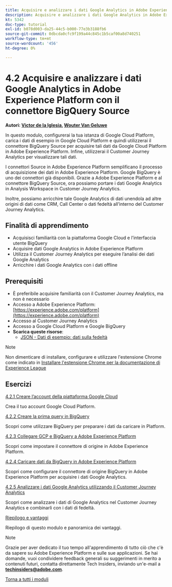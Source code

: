 ```yaml
---
title: Acquisire e analizzare i dati Google Analytics in Adobe Experience Platform con il connettore Source BigQuery
description: Acquisire e analizzare i dati Google Analytics in Adobe Experience Platform con il connettore Source BigQuery
kt: 5342
doc-type: tutorial
exl-id: b078d003-da25-44c5-b000-77e3b3188fb6
source-git-commit: 0dbcda0cfc9f199a44c845c1b5caf00a8d740251
workflow-type: tm+mt
source-wordcount: '456'
ht-degree: 0%

---
```


# 4.2 Acquisire e analizzare i dati Google Analytics in Adobe Experience Platform con il connettore BigQuery Source

**Autori: [Victor de la Iglesia](https://www.linkedin.com/in/victordelaiglesia/), [Wouter Van Geluwe](https://www.linkedin.com/in/woutervangeluwe/)**

In questo modulo, configurerai la tua istanza di Google Cloud Platform, carica i dati di esempio in Google Cloud Platform e quindi utilizzerai il connettore BigQuery Source per acquisire tali dati da Google Cloud Platform in Adobe Experience Platform. Infine, utilizzerai il Customer Journey Analytics per visualizzare tali dati.

I connettori Source in Adobe Experience Platform semplificano il processo di acquisizione dei dati in Adobe Experience Platform. Google BigQuery è uno dei connettori già disponibili. Grazie a Adobe Experience Platform e al connettore BigQuery Source, ora possiamo portare i dati Google Analytics in Analysis Workspace in Customer Journey Analytics.

Inoltre, possiamo arricchire tale Google Analytics di dati unendola ad altre origini di dati come CRM, Call Center o dati fedeltà all’interno del Customer Journey Analytics.

## Finalità di apprendimento

- Acquisisci familiarità con la piattaforma Google Cloud e l’interfaccia utente BigQuery
- Acquisire dati Google Analytics in Adobe Experience Platform
- Utilizza il Customer Journey Analytics per eseguire l’analisi dei dati Google Analytics
- Arricchire i dati Google Analytics con i dati offline

## Prerequisiti

- È preferibile acquisire familiarità con il Customer Journey Analytics, ma non è necessario
- Accesso a Adobe Experience Platform: [https://experience.adobe.com/platform](https://experience.adobe.com/platform)
- Accesso al Customer Journey Analytics
- Accesso a Google Cloud Platform e Google BigQuery
- **Scarica queste risorse**:
   - [JSON - Dati di esempio: dati sulla fedeltà](./../../../assets/json/bqLoyalty.json)

>[!NOTE]
>
>Non dimenticare di installare, configurare e utilizzare l&#39;estensione Chrome come indicato in [Installare l&#39;estensione Chrome per la documentazione di Experience League](../../gettingstarted/gettingstarted/ex1.md)

## Esercizi

[4.2.1 Creare l’account della piattaforma Google Cloud](./ex1.md)

Crea il tuo account Google Cloud Platform.

[4.2.2 Creare la prima query in BigQuery](./ex2.md)

Scopri come utilizzare BigQuery per preparare i dati da caricare in Platform.

[4.2.3 Collegare GCP e BigQuery a Adobe Experience Platform](./ex3.md)

Scopri come impostare il connettore di origine in Adobe Experience Platform.

[4.2.4 Caricare dati da BigQuery in Adobe Experience Platform](./ex4.md)

Scopri come configurare il connettore di origine BigQuery in Adobe Experience Platform per acquisire i dati Google Analytics.

[4.2.5 Analizzare i dati Google Analytics utilizzando il Customer Journey Analytics](./ex5.md)

Scopri come analizzare i dati di Google Analytics nel Customer Journey Analytics e combinarli con i dati di fedeltà.

[Riepilogo e vantaggi](./summary.md)

Riepilogo di questo modulo e panoramica dei vantaggi.

>[!NOTE]
>
>Grazie per aver dedicato il tuo tempo all&#39;apprendimento di tutto ciò che c&#39;è da sapere su Adobe Experience Platform e sulle sue applicazioni. Se hai domande, vuoi condividere feedback generali su suggerimenti in merito a contenuti futuri, contatta direttamente Tech Insiders, inviando un&#39;e-mail a **techinsiders@adobe.com**.

[Torna a tutti i moduli](../../../overview.md)
